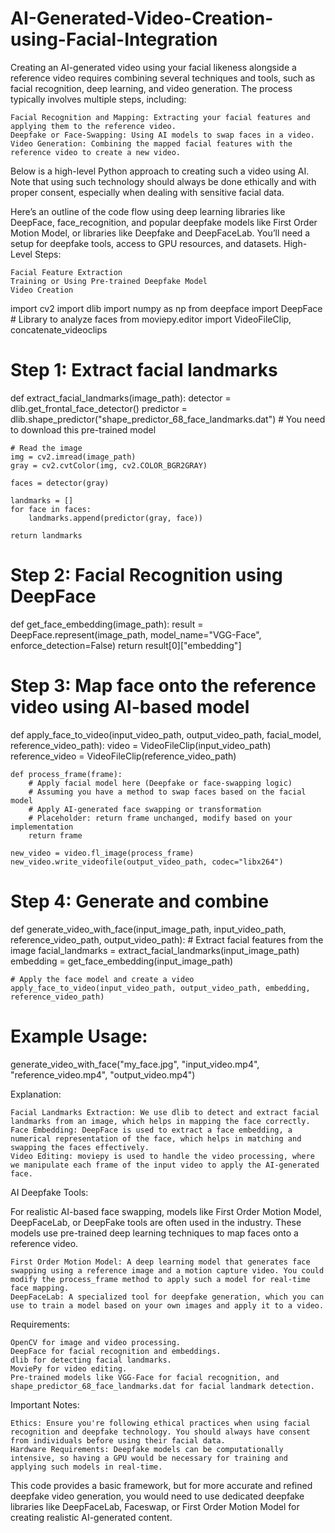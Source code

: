 # AI-Generated-Video-Creation-using-Facial-Integration
Creating an AI-generated video using your facial likeness alongside a reference video requires combining several techniques and tools, such as facial recognition, deep learning, and video generation. The process typically involves multiple steps, including:

    Facial Recognition and Mapping: Extracting your facial features and applying them to the reference video.
    Deepfake or Face-Swapping: Using AI models to swap faces in a video.
    Video Generation: Combining the mapped facial features with the reference video to create a new video.

Below is a high-level Python approach to creating such a video using AI. Note that using such technology should always be done ethically and with proper consent, especially when dealing with sensitive facial data.

Here’s an outline of the code flow using deep learning libraries like DeepFace, face_recognition, and popular deepfake models like First Order Motion Model, or libraries like Deepfake and DeepFaceLab. You’ll need a setup for deepfake tools, access to GPU resources, and datasets.
High-Level Steps:

    Facial Feature Extraction
    Training or Using Pre-trained Deepfake Model
    Video Creation

import cv2
import dlib
import numpy as np
from deepface import DeepFace  # Library to analyze faces
from moviepy.editor import VideoFileClip, concatenate_videoclips

# Step 1: Extract facial landmarks
def extract_facial_landmarks(image_path):
    detector = dlib.get_frontal_face_detector()
    predictor = dlib.shape_predictor("shape_predictor_68_face_landmarks.dat")  # You need to download this pre-trained model
    
    # Read the image
    img = cv2.imread(image_path)
    gray = cv2.cvtColor(img, cv2.COLOR_BGR2GRAY)
    
    faces = detector(gray)
    
    landmarks = []
    for face in faces:
        landmarks.append(predictor(gray, face))
    
    return landmarks

# Step 2: Facial Recognition using DeepFace
def get_face_embedding(image_path):
    result = DeepFace.represent(image_path, model_name="VGG-Face", enforce_detection=False)
    return result[0]["embedding"]

# Step 3: Map face onto the reference video using AI-based model
def apply_face_to_video(input_video_path, output_video_path, facial_model, reference_video_path):
    video = VideoFileClip(input_video_path)
    reference_video = VideoFileClip(reference_video_path)
    
    def process_frame(frame):
        # Apply facial model here (Deepfake or face-swapping logic)
        # Assuming you have a method to swap faces based on the facial model
        # Apply AI-generated face swapping or transformation
        # Placeholder: return frame unchanged, modify based on your implementation
        return frame
    
    new_video = video.fl_image(process_frame)
    new_video.write_videofile(output_video_path, codec="libx264")

# Step 4: Generate and combine
def generate_video_with_face(input_image_path, input_video_path, reference_video_path, output_video_path):
    # Extract facial features from the image
    facial_landmarks = extract_facial_landmarks(input_image_path)
    embedding = get_face_embedding(input_image_path)
    
    # Apply the face model and create a video
    apply_face_to_video(input_video_path, output_video_path, embedding, reference_video_path)

# Example Usage:
generate_video_with_face("my_face.jpg", "input_video.mp4", "reference_video.mp4", "output_video.mp4")

Explanation:

    Facial Landmarks Extraction: We use dlib to detect and extract facial landmarks from an image, which helps in mapping the face correctly.
    Face Embedding: DeepFace is used to extract a face embedding, a numerical representation of the face, which helps in matching and swapping the faces effectively.
    Video Editing: moviepy is used to handle the video processing, where we manipulate each frame of the input video to apply the AI-generated face.

AI Deepfake Tools:

For realistic AI-based face swapping, models like First Order Motion Model, DeepFaceLab, or DeepFake tools are often used in the industry. These models use pre-trained deep learning techniques to map faces onto a reference video.

    First Order Motion Model: A deep learning model that generates face swapping using a reference image and a motion capture video. You could modify the process_frame method to apply such a model for real-time face mapping.
    DeepFaceLab: A specialized tool for deepfake generation, which you can use to train a model based on your own images and apply it to a video.

Requirements:

    OpenCV for image and video processing.
    DeepFace for facial recognition and embeddings.
    dlib for detecting facial landmarks.
    MoviePy for video editing.
    Pre-trained models like VGG-Face for facial recognition, and shape_predictor_68_face_landmarks.dat for facial landmark detection.

Important Notes:

    Ethics: Ensure you're following ethical practices when using facial recognition and deepfake technology. You should always have consent from individuals before using their facial data.
    Hardware Requirements: Deepfake models can be computationally intensive, so having a GPU would be necessary for training and applying such models in real-time.

This code provides a basic framework, but for more accurate and refined deepfake video generation, you would need to use dedicated deepfake libraries like DeepFaceLab, Faceswap, or First Order Motion Model for creating realistic AI-generated content.
